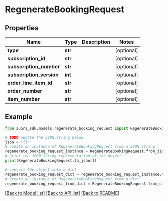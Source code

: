 # RegenerateBookingRequest


## Properties

Name | Type | Description | Notes
------------ | ------------- | ------------- | -------------
**type** | **str** |  | [optional] 
**subscription_id** | **str** |  | [optional] 
**subscription_number** | **str** |  | [optional] 
**subscription_version** | **int** |  | [optional] 
**order_line_item_id** | **str** |  | [optional] 
**order_number** | **str** |  | [optional] 
**item_number** | **str** |  | [optional] 

## Example

```python
from zuora_sdk.models.regenerate_booking_request import RegenerateBookingRequest

# TODO update the JSON string below
json = "{}"
# create an instance of RegenerateBookingRequest from a JSON string
regenerate_booking_request_instance = RegenerateBookingRequest.from_json(json)
# print the JSON string representation of the object
print(RegenerateBookingRequest.to_json())

# convert the object into a dict
regenerate_booking_request_dict = regenerate_booking_request_instance.to_dict()
# create an instance of RegenerateBookingRequest from a dict
regenerate_booking_request_from_dict = RegenerateBookingRequest.from_dict(regenerate_booking_request_dict)
```
[[Back to Model list]](../README.md#documentation-for-models) [[Back to API list]](../README.md#documentation-for-api-endpoints) [[Back to README]](../README.md)


